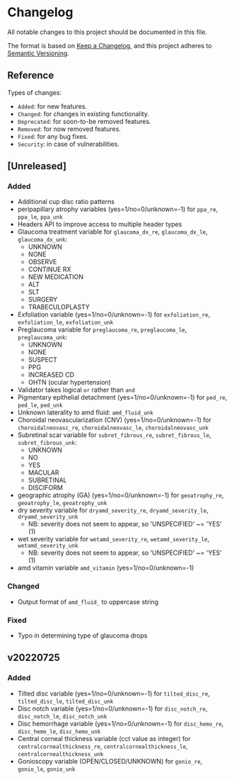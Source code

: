 # Changelog
All notable changes to this project should be documented in this file.

The format is based on [Keep a Changelog](https://keepachangelog.com/en/1.0.0/),
and this project adheres to [Semantic Versioning](https://semver.org/spec/v2.0.0.html).

## Reference

Types of changes:

* `Added`: for new features.
* `Changed`: for changes in existing functionality.
* `Deprecated`: for soon-to-be removed features.
* `Removed`: for now removed features.
* `Fixed`: for any bug fixes.
* `Security`: in case of vulnerabilities.

## [Unreleased]

### Added
- Additional cup disc ratio patterns
- peripapillary atrophy variables (yes=1/no=0/unknown=-1) for `ppa_re`, `ppa_le`, `ppa_unk`
- Headers API to improve access to multiple header types
- Glaucoma treatment variable for `glaucoma_dx_re`, `glaucoma_dx_le`, `glaucoma_dx_unk`: 
  - UNKNOWN
  - NONE
  - OBSERVE
  - CONTINUE RX
  - NEW MEDICATION
  - ALT
  - SLT
  - SURGERY
  - TRABECULOPLASTY
- Exfoliation variable (yes=1/no=0/unknown=-1) for `exfoliation_re`, `exfoliation_le`, `exfoliation_unk`
- Preglaucoma variable for `preglaucoma_re`, `preglaucoma_le`, `preglaucoma_unk`:
  - UNKNOWN
  - NONE
  - SUSPECT
  - PPG
  - INCREASED CD
  - OHTN (ocular hypertension)
- Validator takes logical `or` rather than `and`
- Pigmentary epithelial detachment (yes=1/no=0/unknown=-1) for `ped_re`, `ped_le`, `ped_unk`
- Unknown laterality to amd fluid: `amd_fluid_unk`
- Choroidal neovascularization (CNV) (yes=1/no=0/unknown=-1) for `choroidalneovasc_re`, `choroidalneovasc_le`, `choroidalneovasc_unk`
- Subretinal scar variable for `subret_fibrous_re`, `subret_fibrous_le`, `subret_fibrous_unk`:
  - UNKNOWN
  - NO
  - YES
  - MACULAR
  - SUBRETINAL
  - DISCIFORM
- geographic atrophy (GA) (yes=1/no=0/unknown=-1) for `geoatrophy_re`, `geoatrophy_le`, `geoatrophy_unk`
- dry severity variable for `dryamd_severity_re`, `dryamd_severity_le`, `dryamd_severity_unk`
  - NB: severity does not seem to appear, so 'UNSPECIFIED' ~= 'YES' (1)
- wet severity variable for `wetamd_severity_re`, `wetamd_severity_le`, `wetamd_severity_unk`
  - NB: severity does not seem to appear, so 'UNSPECIFIED' ~= 'YES' (1)
- amd vitamin variable `amd_vitamin` (yes=1/no=0/unknown=-1)

### Changed
- Output format of `amd_fluid_` to uppercase string

### Fixed
- Typo in determining type of glaucoma drops

## v20220725

### Added
- Tilted disc variable (yes=1/no=0/unknown=-1) for `tilted_disc_re`, `tilted_disc_le`, `tilted_disc_unk`
- Disc notch variable (yes=1/no=0/unknown=-1) for `disc_notch_re`, `disc_notch_le`, `disc_notch_unk`
- Disc hemorrhage variable (yes=1/no=0/unknown=-1) for `disc_hemo_re`, `disc_hemo_le`, `disc_hemo_unk`
- Central corneal thickness variable (cct value as integer) for `centralcornealthickness_re`, `centralcornealthickness_le`, `centralcornealthickness_unk`
- Gonioscopy variable (OPEN/CLOSED/UNKNOWN) for `gonio_re`, `gonio_le`, `gonio_unk`
